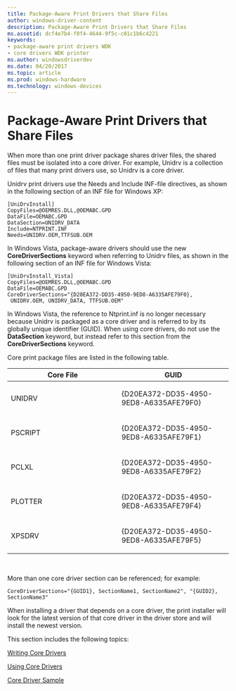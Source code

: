 ```yaml
---
title: Package-Aware Print Drivers that Share Files
author: windows-driver-content
description: Package-Aware Print Drivers that Share Files
ms.assetid: dcf4e7b4-f0f4-4644-9f5c-c01c1b6c4221
keywords:
- package-aware print drivers WDK
- core drivers WDK printer
ms.author: windowsdriverdev
ms.date: 04/20/2017
ms.topic: article
ms.prod: windows-hardware
ms.technology: windows-devices
---
```


# Package-Aware Print Drivers that Share Files


When more than one print driver package shares driver files, the shared files must be isolated into a core driver. For example, Unidrv is a collection of files that many print drivers use, so Unidrv is a core driver.

Unidrv print drivers use the Needs and Include INF-file directives, as shown in the following section of an INF file for Windows XP:

```
[UniDrvInstall]
CopyFiles=@OEMRES.DLL,@OEMABC.GPD
DataFile=OEMABC.GPD
DataSection=UNIDRV_DATA
Include=NTPRINT.INF
Needs=UNIDRV.OEM,TTFSUB.OEM
```

In Windows Vista, package-aware drivers should use the new **CoreDriverSections** keyword when referring to Unidrv files, as shown in the following section of an INF file for Windows Vista:

```
[UniDrvInstall_Vista]
CopyFiles=@OEMRES.DLL,@OEMABC.GPD
DataFile=OEMABC.GPD
CoreDriverSections="{D20EA372-DD35-4950-9ED8-A6335AFE79F0}, 
 UNIDRV.OEM, UNIDRV_DATA, TTFSUB.OEM"
```

In Windows Vista, the reference to Ntprint.inf is no longer necessary because Unidrv is packaged as a core driver and is referred to by its globally unique identifier (GUID). When using core drivers, do not use the **DataSection** keyword, but instead refer to this section from the **CoreDriverSections** keyword.

Core print package files are listed in the following table.

<table>
<colgroup>
<col width="50%" />
<col width="50%" />
</colgroup>
<thead>
<tr class="header">
<th>Core File</th>
<th>GUID</th>
</tr>
</thead>
<tbody>
<tr class="odd">
<td><p>UNIDRV</p></td>
<td><p>{D20EA372-DD35-4950-9ED8-A6335AFE79F0}</p></td>
</tr>
<tr class="even">
<td><p>PSCRIPT</p></td>
<td><p>{D20EA372-DD35-4950-9ED8-A6335AFE79F1}</p></td>
</tr>
<tr class="odd">
<td><p>PCLXL</p></td>
<td><p>{D20EA372-DD35-4950-9ED8-A6335AFE79F2}</p></td>
</tr>
<tr class="even">
<td><p>PLOTTER</p></td>
<td><p>{D20EA372-DD35-4950-9ED8-A6335AFE79F4}</p></td>
</tr>
<tr class="odd">
<td><p>XPSDRV</p></td>
<td><p>{D20EA372-DD35-4950-9ED8-A6335AFE79F5}</p></td>
</tr>
</tbody>
</table>

 

More than one core driver section can be referenced; for example:

```
CoreDriverSections="{GUID1}, SectionName1, SectionName2", "{GUID2}, SectionName3"
```

When installing a driver that depends on a core driver, the print installer will look for the latest version of that core driver in the driver store and will install the newest version.

This section includes the following topics:

[Writing Core Drivers](writing-core-drivers.md)

[Using Core Drivers](using-core-drivers.md)

[Core Driver Sample](core-driver-sample.md)

 

 




